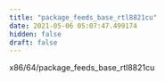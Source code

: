 ```yaml
---
title: "package_feeds_base_rtl8821cu"
date: 2021-05-06 05:07:47.499174
hidden: false
draft: false
---
```


x86/64/package_feeds_base_rtl8821cu


